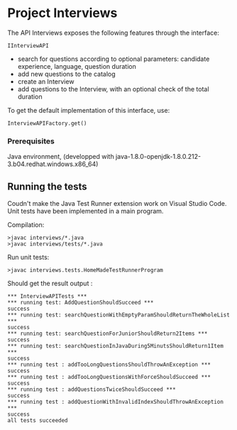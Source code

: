 # Project Interviews

The API Interviews exposes the following features through the interface:

```
IInterviewAPI
```

- search for questions according to optional parameters: candidate experience, language, question duration
- add new questions to the catalog
- create an Interview
- add questions to the Interview, with an optional check of the total duration

To get the default implementation of this interface, use:

```
InterviewAPIFactory.get()
```

### Prerequisites

Java environment, (developped with java-1.8.0-openjdk-1.8.0.212-3.b04.redhat.windows.x86_64)

## Running the tests

Coudn't make the Java Test Runner extension work on Visual Studio Code. 
Unit tests have been implemented in a main program.

Compilation:

```
>javac interviews/*.java
>javac interviews/tests/*.java
```

Run unit tests:

```
>javac interviews.tests.HomeMadeTestRunnerProgram
```

Should get the result output : 

```
*** InterviewAPITests ***
*** running test: AddQuestionShouldSucceed ***
success
*** running test: searchQuestionWithEmptyParamShouldReturnTheWholeList ***
success
*** running test: searchQuestionForJuniorShouldReturn2Items ***
success
*** running test: searchQuestionInJavaDuring5MinutsShouldReturn1Item ***
success
*** running test : addTooLongQuestionsShouldThrowAnException ***
success
*** running test : addTooLongQuestionsWithForceShouldSucceed ***
success
*** running test : addQuestionsTwiceShouldSucceed ***
success
*** running test : addQuestionWithInvalidIndexShouldThrowAnException ***
success
all tests succeeded
```


